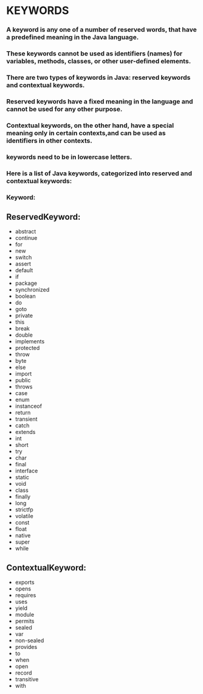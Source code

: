 # KEYWORDS
### A keyword is any one of a number of reserved words, that have a predefined meaning in the Java language.
### These keywords cannot be used as identifiers (names) for variables, methods, classes, or other user-defined elements.
### There are two types of keywords in Java: reserved keywords and contextual keywords.
### Reserved keywords have a fixed meaning in the language and cannot be used for any other purpose.
### Contextual keywords, on the other hand, have a special meaning only in certain contexts,and can be used as identifiers in other contexts.
### keywords need to be in lowercase letters.
### Here is a list of Java keywords, categorized into reserved and contextual keywords:
### Keyword:

## ReservedKeyword:

* abstract   
* continue   
* for          
* new         
* switch
* assert     
* default    
* if           
* package     
* synchronized
* boolean    
* do         
* goto         
* private     
* this
* break      
* double     
* implements   
* protected   
* throw
* byte       
* else       
* import       
* public      
* throws
* case       
* enum       
* instanceof   
* return      
* transient
* catch      
* extends    
* int          
* short       
* try
* char       
* final      
* interface    
* static      
* void
* class      
* finally    
* long         
* strictfp    
* volatile
* const      
* float      
* native       
* super       
* while

## ContextualKeyword:

* exports     
* opens     
* requires     
* uses  
* yield
* module       
* permits    
* sealed       
* var         
* non-sealed   
* provides   
* to           
* when        
* open         
* record     
* transitive  
* with  




